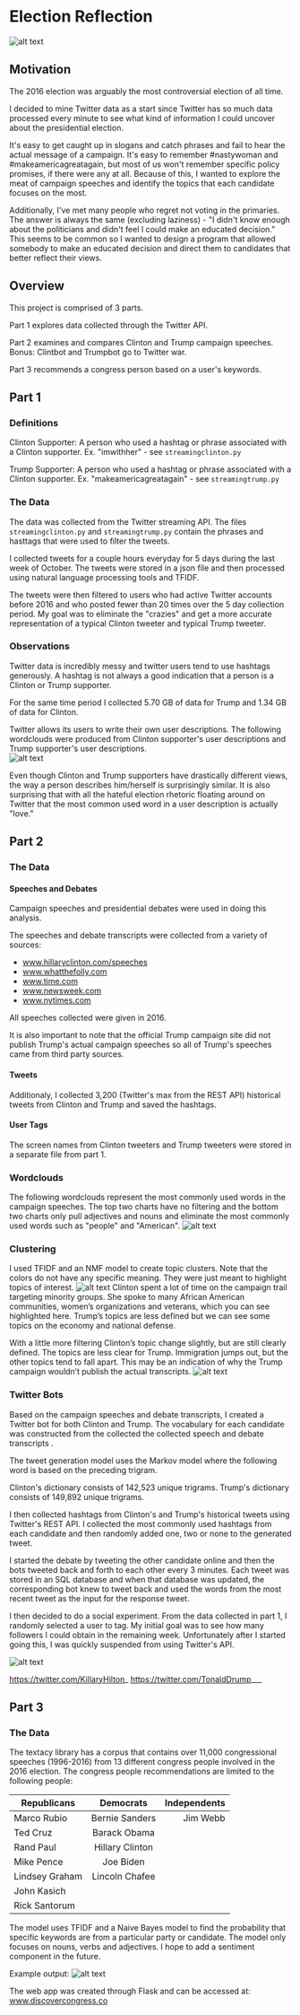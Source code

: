 # Election Reflection

![alt text](/images/trump_clinton.png)


## Motivation

The 2016 election was arguably the most controversial election of all time.  

I decided to mine Twitter data as a start since Twitter has so much data processed every minute to see what kind of information I could uncover about the presidential election.

It's easy to get caught up in slogans and catch phrases and fail to hear the actual message of a campaign.  It's easy to remember #nastywoman and #makeamericagreatagain, but most of us won't remember specific policy promises, if there were any at all.  Because of this, I wanted to explore the meat of campaign speeches and identify the topics that each candidate focuses on the most.  

Additionally, I've met many people who regret not voting in the primaries.  The answer is always the same (excluding laziness) - "I didn't know enough about the politicians and didn't feel I could make an educated decision."  This seems to be common so I wanted to design a program that allowed somebody to make an educated decision and direct them to candidates that better reflect their views.  


## Overview

This project is comprised of 3 parts.  

Part 1 explores data collected through the Twitter API.  

Part 2 examines and compares Clinton and Trump campaign speeches.  Bonus: Clintbot and Trumpbot go to Twitter war.  

Part 3 recommends a congress person based on a user's keywords.

## Part 1

### Definitions
Clinton Supporter:  A person who used a hashtag or phrase associated with a Clinton supporter.  Ex. "imwithher" - see `streamingclinton.py`

Trump Supporter:  A person who used a hashtag or phrase associated with a Clinton supporter.  Ex. "makeamericagreatagain" - see `streamingtrump.py`

### The Data
The data was collected from the Twitter streaming API. The files `streamingclinton.py` and `streamingtrump.py` contain the phrases and hasttags that were used to filter the tweets.

I collected tweets for a couple hours everyday for 5 days during the last week of October.  The tweets were stored in a json file and then processed using natural language processing tools and TFIDF.

The tweets were then filtered to users who had active Twitter accounts before 2016 and who posted fewer than 20 times over the 5 day collection period.  My goal was to eliminate the "crazies" and get a more accurate representation of a typical Clinton tweeter and typical Trump tweeter.  


### Observations
Twitter data is incredibly messy and twitter users tend to use hashtags generously.  A hashtag is not always a good indication that a person is a Clinton or Trump supporter.

For the same time period I collected 5.70 GB of data for Trump and 1.34 GB of data for Clinton.

Twitter allows its users to write their own user descriptions.  The following wordclouds were produced from Clinton supporter's user descriptions and Trump supporter's user descriptions.  
![alt text](/images/combined_twitter.png)

Even though Clinton and Trump supporters have drastically different views, the way a person describes him/herself is surprisingly similar.  It is also surprising that with all the hateful election rhetoric floating around on Twitter that the most common used word in a user description is actually "love."




## Part 2

### The Data

#### Speeches and Debates
Campaign speeches and presidential debates were used in doing this analysis.

The speeches and debate transcripts were collected from a variety of sources:
  - www.hillaryclinton.com/speeches
  - www.whatthefolly.com
  - www.time.com
  - www.newsweek.com
  - www.nytimes.com

All speeches collected were given in 2016.  

It is also important to note that the official Trump campaign site did not publish Trump's actual campaign speeches so all of Trump's speeches came from third party sources.


#### Tweets
Additionaly, I collected 3,200 (Twitter's max from the REST API) historical tweets from Clinton and Trump and saved the hashtags.  

#### User Tags
The screen names from Clinton tweeters and Trump tweeters were stored in a separate file from part 1.


### Wordclouds
The following wordclouds represent the most commonly used words in the campaign speeches.  The top two charts have no filtering and the bottom two charts only pull adjectives and nouns and eliminate the most commonly used words such as "people" and "American".
![alt text](/images/wordclouds.png)



### Clustering
I used TFIDF and an NMF model to create topic clusters.  Note that the colors do not have any specific meaning.  They were just meant to highlight topics of interest.
![alt text](/images/termiteplots.png)
Clinton spent a lot of time on the campaign trail targeting minority groups.  She spoke to many African American communities, women’s organizations and veterans, which you can see highlighted here. Trump’s topics are less defined but we can see some topics on the economy and national defense.

With a little more filtering Clinton’s topic change slightly, but are still clearly defined.  The topics are less clear for Trump. Immigration jumps out, but the other topics tend to fall apart.  This may be an indication of why the Trump campaign wouldn’t publish the actual transcripts.
![alt text](/images/termiteplots2.png)



### Twitter Bots
Based on the campaign speeches and debate transcripts, I created a Twitter bot for both Clinton and Trump.  The vocabulary for each candidate was constructed from the collected the collected speech and debate transcripts .

The tweet generation model uses the Markov model where the following word is based on the preceding trigram.

Clinton's dictionary consists of 142,523 unique trigrams.
Trump's dictionary consists of 149,892 unique trigrams.


I then collected hashtags from Clinton's and Trump's historical tweets using Twitter's REST API.  I collected the most commonly used hashtags from each candidate and then randomly added one, two or none to the generated tweet.


 I started the debate by tweeting the other candidate online and then the bots tweeted back and forth to each other every 3 minutes.   Each tweet was stored in an SQL database and when that database was updated, the corresponding bot knew to tweet back and used the words from the most recent tweet as the input for the response tweet.

I then decided to do a social experiment. From the data collected in part 1, I randomly selected a user to tag.  My initial goal was to see how many followers I could obtain in the remaining week.  Unfortunately after I started going this, I was quickly suspended from using Twitter's API.


![alt text](/images/twitterwar.png)


https://twitter.com/KillaryHilton_
https://twitter.com/TonaldDrump___


## Part 3

### The Data
The textacy library has a corpus that contains over 11,000 congressional speeches (1996-2016) from 13 different congress people involved in the 2016 election. The congress people recommendations are limited to the following people:


| Republicans   |Democrats      | Independents |
| ------------- |:-------------:| -----:|
| Marco Rubio   | Bernie Sanders | Jim Webb |
| Ted Cruz    | Barack Obama     |    |
| Rand Paul | Hillary Clinton      |   |
| Mike Pence | Joe Biden    |     |
| Lindsey Graham |Lincoln Chafee   |    |
| John Kasich |       |     |
| Rick Santorum |      |     |   |

The model uses TFIDF and a Naive Bayes model to find the probability that specific keywords are from a particular party or candidate.  The model only focuses on nouns, verbs and adjectives.  I hope to add a sentiment component in the future.  

Example output:
![alt text](/images/website.png)


The web app was created through Flask and can be accessed at:  www.discovercongress.co
